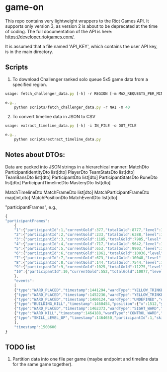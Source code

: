 # game-on

This repo contains very lightweight wrappers to the Riot Games API. It supports only version 3, as version 2 is about to be deprecated at the time of coding. The full documentation of the API is here: https://developer.riotgames.com/.

It is assumed that a file named 'API_KEY', which contains the user API key, is in the main directory.


## Scripts
1. To download Challenger ranked solo queue 5x5 game data from a specified region.
```javascript
usage: fetch_challenger_data.py [-h] -r REGION [-m MAX_REQUESTS_PER_MIN]

e.g.,
	python scripts/fetch_challenger_data.py -r NA1 -m 40
```

2. To convert timeline data in JSON to CSV
```javascript
usage: extract_timeline_data.py [-h] -i IN_FILE -o OUT_FILE

e.g.,
	python scripts/extract_timeline_data.py
```


## Notes about DTOs:
Data are packed into JSON strings in a hierarchical manner:
MatchDto
	ParticipantIdentityDto		list[dto]
		PlayerDto
	TeamStatsDto			list[dto]
		TeamBansDto		list[dto]
	ParticipantDto			list[dto]
		ParticipantStatsDto
		RuneDto			list[dto]
		ParticipantTimelineDto
		MasteryDto		list[dto]

MatchTimelineDto
	MatchFrameDto			list[dto]
	MatchParticipantFrameDto	map[int,dto]
		MatchPositionDto
	MatchEventDto			list[dto]

"participantFrames",
e.g.,
```javascript
{
"participantFrames":
	{
	"1":{"participantId":1,"currentGold":377,"totalGold":8777,"level":14,"xp":11445,"minionsKilled":199,"jungleMinionsKilled":1},
	"2":{"participantId":2,"currentGold":233,"totalGold":6388,"level":11,"xp":7323,"minionsKilled":37,"jungleMinionsKilled":0},
	"3":{"participantId":3,"currentGold":1185,"totalGold":7985,"level":12,"xp":8826,"minionsKilled":20,"jungleMinionsKilled":84},
	"4":{"participantId":4,"currentGold":717,"totalGold":9642,"level":14,"xp":12376,"minionsKilled":227,"jungleMinionsKilled":12},
	"5":{"participantId":5,"currentGold":653,"totalGold":9903,"level":12,"xp":8769,"minionsKilled":200,"jungleMinionsKilled":1},
	"6":{"participantId":6,"currentGold":1061,"totalGold":10036,"level":14,"xp":12671,"minionsKilled":232,"jungleMinionsKilled":1},
	"7":{"participantId":7,"currentGold":673,"totalGold":10048,"level":13,"xp":10752,"minionsKilled":204,"jungleMinionsKilled":1},
	"8":{"participantId":8,"currentGold":144,"totalGold":7544,"level":11,"xp":7744,"minionsKilled":26,"jungleMinionsKilled":8},
	"9":{"participantId":9,"currentGold":1025,"totalGold":11275,"level":14,"xp":12844,"minionsKilled":29,"jungleMinionsKilled":165},
	"10":{"participantId":10,"currentGold":552,"totalGold":10077,"level":14,"xp":11854,"minionsKilled":194,"jungleMinionsKilled":3}
	},
	"events":
	[
	{"type":"WARD_PLACED","timestamp":1441294,"wardType":"YELLOW_TRINKET","creatorId":3},
	{"type":"WARD_PLACED","timestamp":1452236,"wardType":"YELLOW_TRINKET","creatorId":3},
	{"type":"WARD_PLACED","timestamp":1460124,"wardType":"UNDEFINED","creatorId":9},
	{"type":"BUILDING_KILL","timestamp":1460454,"position":{"x":1512,"y":6699},"killerId":10,"assistingParticipantIds":[6,7,8],"teamId":100,"buildingType":"TOWER_BUILDING","laneType":"TOP_LANE","towerType":"INNER_TURRET"},
	{"type":"WARD_PLACED","timestamp":1462373,"wardType":"SIGHT_WARD","creatorId":8},
	{"type":"WARD_KILL","timestamp":1464188,"wardType":"CONTROL_WARD","killerId":9},
	{"type":"SKILL_LEVEL_UP","timestamp":1464650,"participantId":1,"skillSlot":2,"levelUpType":"NORMAL"}
	],
	"timestamp":1500600
}
```

## TODO list
1. Partition data into one file per game (maybe endpoint and timeline data for the same game together).

